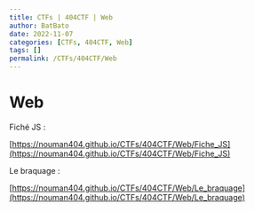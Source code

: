 ```yaml
---
title: CTFs | 404CTF | Web
author: BatBato
date: 2022-11-07
categories: [CTFs, 404CTF, Web]
tags: []
permalink: /CTFs/404CTF/Web
---
```


# Web

Fiché JS :

[https://nouman404.github.io/CTFs/404CTF/Web/Fiche_JS](https://nouman404.github.io/CTFs/404CTF/Web/Fiche_JS)



Le braquage :

[https://nouman404.github.io/CTFs/404CTF/Web/Le_braquage](https://nouman404.github.io/CTFs/404CTF/Web/Le_braquage)
